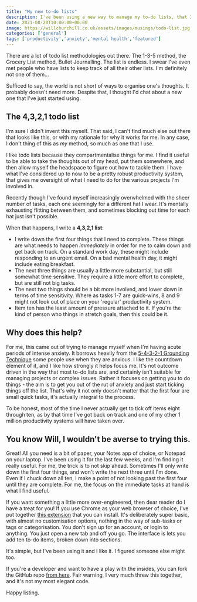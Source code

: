 ```yaml
---
title: "My new to-do lists"
description: I've been using a new way to manage my to-do lists, that I thought I'd share in lieu of any actual content.
date: 2021-08-20T10:00:00+00:00
image: https://willchurchill.co.uk/assets/images/musings/todo-list.jpg
categories: ['general']
tags: ['productivity','anxiety','mental health','featured']
---
```


There are a lot of todo list methodologies out there. The 1-3-5 method, the Grocery List method, Bullet Journalling. The list is endless. I swear I've even met people who have lists to keep track of all their other lists. I'm definitely not one of them...

Sufficed to say, the world is not short of ways to organise one's thoughts. It probably doesn't need more. Despite that, I thought I'd chat about a new one that I've just started using.

## The 4,3,2,1 todo list
I'm sure I didn't invent this myself. That said, I can't find much else out there that looks like this, or with my rationale for why it works for me. In any case, I don't thing of this as *my* method, so much as one that I use.

I like todo lists because they compartmentalise things for me. I find it useful to be able to take the thoughts out of my head, put them somewhere, and then allow myself the headspace to figure out how to tackle them. I have what I've considered up to now to be a pretty robust productivity system, that gives me oversight of what I need to do for the various projects I'm involved in.

Recently though I've found myself increasingly overwhelmed with the sheer number of tasks, each one seemingly for a different hat I wear. It's mentally exhausting flitting between them, and sometimes blocking out time for each hat just isn't possible.

When that happens, I write a **4,3,2,1 list**:

- I write down the first four things that I need to complete. These things are what needs to happen *immediately* in order for me to calm down and get back on track. On a standard work day, these might include responding to an urgent email. On a bad mental health day, it might include eating breakfast.
- The next three things are usually a little more substantial, but still somewhat time sensitive. They require a little more effort to complete, but are still not big tasks.
- The next two things should be a bit more involved, and lower down in terms of time sensitivity. Where as tasks 1-7 are quick-wins, 8 and 9 might not look out of place on your 'regular' productivity system.
- Item ten has the least amount of pressure attached to it. If you're the kind of person who things in stretch goals, then this could be it.

## Why does this help?
For me, this came out of trying to manage myself when I'm having acute periods of intense anxiety. It borrows heavily from the [5-4-3-2-1 Grounding Technique](https://insighttimer.com/blog/54321-grounding-technique/) some people use when they are anxious. I like the countdown element of it, and I like how strongly it helps focus me. It's not outcome driven in the way that most to-do lists are, and certainly isn't suitable for managing projects or complex issues. Rather it focuses on getting you to do things - the aim is to get you out of the rut of anxiety and just start ticking things off the list. That's why it not only doesn't matter that the first four are small quick tasks, it's actually integral to the process.

To be honest, most of the time I never actually get to tick off items eight through ten, as by that time I've got back on track and one of my other 1 million productivity systems will have taken over.

## You know Will, I wouldn't be averse to trying this.
Great! All you need is a bit of paper, your Notes app of choice, or Notepad on your laptop. I've been using it for the last few weeks, and I'm finding it really useful. For me, the trick is to not skip ahead. Sometimes I'll only write down the first four things, and won't write the next three until I'm done. Even if I chuck down all ten, I make a point of not looking past the first four until they are complete. For me, the focus on the immediate tasks at hand is what I find useful.

If you want something a little more over-engineered, then dear reader do I have a treat for you! If you use Chrome as your web browser of choice, I've put together [this extension](https://chrome.google.com/webstore/detail/4321-todo-extension/mmophiodbcfhifbdaklpfjdfiadgobpo) that you can install. It's deliberately super basic, with almost no customisation options, nothing in the way of sub-tasks or tags or categorisation. You don't sign up for an account, or login to anything. You just open a new tab and off you go. The interface is lets you add ten to-do items, broken down into sections. 

It's simple, but I've been using it and I like it. I figured someone else might too.

If you're a developer and want to have a play with the insides, you can fork the GitHub repo [from here](https://github.com/willchurchill/4321). Fair warning, I very much threw this together, and it's not my most elegant code.

Happy listing.